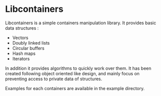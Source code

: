 # Libcontainers

Libcontainers is a simple containers manipulation library. It provides basic
data structures :

- Vectors
- Doubly linked lists
- Circular buffers
- Hash maps
- Iterators

In addition it provides algorithms to quickly work over them. It has been
created following object oriented like design, and mainly focus on preventing
access to private data of structures.

Examples for each containers are available in the example directory.
